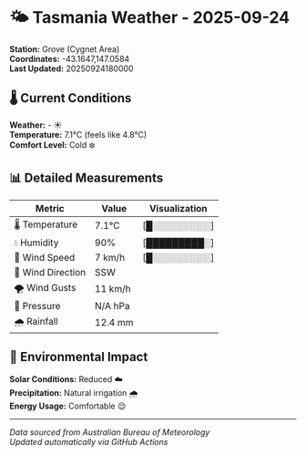 # 🌤️ Tasmania Weather - 2025-09-24

**Station:** Grove (Cygnet Area)  
**Coordinates:** -43.1647,147.0584  
**Last Updated:** 20250924180000

## 🌡️ Current Conditions

**Weather:** - ☀️  
**Temperature:** 7.1°C (feels like 4.8°C)  
**Comfort Level:** Cold ❄️

## 📊 Detailed Measurements

| Metric | Value | Visualization |
|--------|-------|---------------|
| 🌡️ Temperature | 7.1°C | [█░░░░░░░░░] |
| 💧 Humidity | 90% | [█████████░] |
| 💨 Wind Speed | 7 km/h | [█░░░░░░░░░] |
| 🧭 Wind Direction | SSW | |
| 🌪️ Wind Gusts | 11 km/h | |
| 🔽 Pressure | N/A hPa | |
| 🌧️ Rainfall | 12.4 mm | |

## 🌱 Environmental Impact

**Solar Conditions:** Reduced ☁️  
**Precipitation:** Natural irrigation 🌧️  
**Energy Usage:** Comfortable 😌

---
*Data sourced from Australian Bureau of Meteorology*  
*Updated automatically via GitHub Actions*
